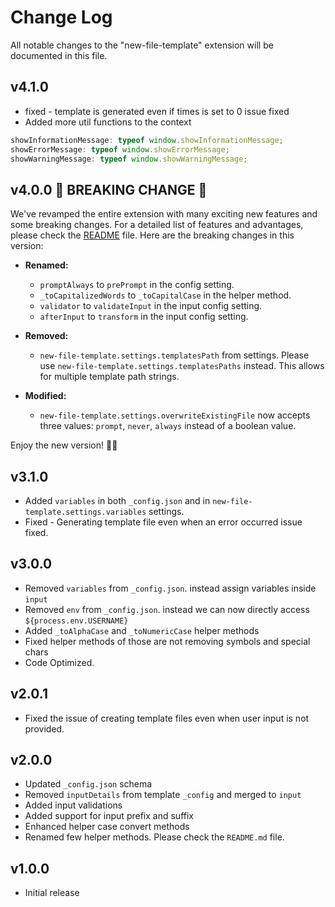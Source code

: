 # Change Log

All notable changes to the "new-file-template" extension will be documented in this file.

## v4.1.0 

 - fixed - template is generated even if times is set to 0 issue fixed
 - Added more util functions to the context
  ```ts
  showInformationMessage: typeof window.showInformationMessage;
  showErrorMessage: typeof window.showErrorMessage;
  showWarningMessage: typeof window.showWarningMessage;
  ```

## v4.0.0 🎉 BREAKING CHANGE 🚀

We've revamped the entire extension with many exciting new features and some breaking changes. For a detailed list of features and advantages, please check the [README](./README.md#features) file. Here are the breaking changes in this version:

- **Renamed:**
    - `promptAlways` to `prePrompt` in the config setting.
    - `_toCapitalizedWords` to `_toCapitalCase` in the helper method.
    - `validator` to `validateInput` in the input config setting.
    - `afterInput` to `transform` in the input config setting.

- **Removed:**
    - `new-file-template.settings.templatesPath` from settings. Please use `new-file-template.settings.templatesPaths` instead. This allows for multiple template path strings.

- **Modified:**
    - `new-file-template.settings.overwriteExistingFile` now accepts three values: `prompt`, `never`, `always` instead of a boolean value.

Enjoy the new version! 🎉✨

## v3.1.0

- Added `variables` in both `_config.json` and in `new-file-template.settings.variables` settings.
- Fixed - Generating template file even when an error occurred issue fixed.

## v3.0.0

- Removed `variables` from `_config.json`. instead assign variables inside `input`
- Removed `env` from `_config.json`. instead we can now directly access `${process.env.USERNAME}`
- Added `_toAlphaCase` and `_toNumericCase` helper methods
- Fixed helper methods of those are not removing symbols and special chars
- Code Optimized.

## v2.0.1

- Fixed the issue of creating template files even when user input is not provided.

## v2.0.0

- Updated `_config.json` schema
- Removed `inputDetails` from template `_config` and merged to `input`
- Added input validations
- Added support for input prefix and suffix
- Enhanced helper case convert methods
- Renamed few helper methods. Please check the `README.md` file.

## v1.0.0

- Initial release
